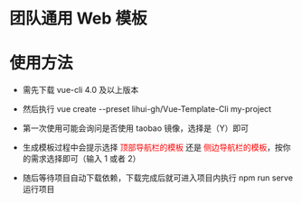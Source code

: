 # 团队通用 Web 模板

# 使用方法

- 需先下载 vue-cli 4.0 及以上版本

- 然后执行 vue create --preset lihui-gh/Vue-Template-Cli my-project

- 第一次使用可能会询问是否使用 taobao 镜像，选择是（Y）即可

- 生成模板过程中会提示选择 <font color=red>顶部导航栏的模板</font> 还是 <font color=red>侧边导航栏的模板</font>，按你的需求选择即可（输入 1 或者 2）

- 随后等待项目自动下载依赖，下载完成后就可进入项目内执行 npm run serve 运行项目
